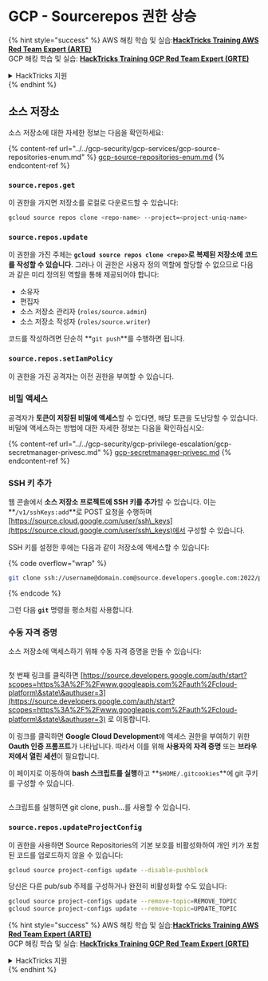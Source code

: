 # GCP - Sourcerepos 권한 상승

{% hint style="success" %}
AWS 해킹 학습 및 실습:<img src="/.gitbook/assets/image.png" alt="" data-size="line">[**HackTricks Training AWS Red Team Expert (ARTE)**](https://training.hacktricks.xyz/courses/arte)<img src="/.gitbook/assets/image.png" alt="" data-size="line">\
GCP 해킹 학습 및 실습: <img src="/.gitbook/assets/image (2).png" alt="" data-size="line">[**HackTricks Training GCP Red Team Expert (GRTE)**<img src="/.gitbook/assets/image (2).png" alt="" data-size="line">](https://training.hacktricks.xyz/courses/grte)

<details>

<summary>HackTricks 지원</summary>

* [**구독 요금제**](https://github.com/sponsors/carlospolop)를 확인하세요!
* 💬 [**Discord 그룹**](https://discord.gg/hRep4RUj7f) 또는 [**텔레그램 그룹**](https://t.me/peass)에 **참여**하거나 **트위터** 🐦 [**@hacktricks\_live**](https://twitter.com/hacktricks\_live)**를 팔로우**하세요.
* [**HackTricks**](https://github.com/carlospolop/hacktricks) 및 [**HackTricks Cloud**](https://github.com/carlospolop/hacktricks-cloud) github 저장소에 PR을 제출하여 해킹 요령을 공유하세요.

</details>
{% endhint %}

## 소스 저장소

소스 저장소에 대한 자세한 정보는 다음을 확인하세요:

{% content-ref url="../../gcp-security/gcp-services/gcp-source-repositories-enum.md" %}
[gcp-source-repositories-enum.md](../../gcp-security/gcp-services/gcp-source-repositories-enum.md)
{% endcontent-ref %}

### `source.repos.get`

이 권한을 가지면 저장소를 로컬로 다운로드할 수 있습니다:
```bash
gcloud source repos clone <repo-name> --project=<project-uniq-name>
```
### `source.repos.update`

이 권한을 가진 주체는 **`gcloud source repos clone <repo>`로 복제된 저장소에 코드를 작성할 수 있습니다**. 그러나 이 권한은 사용자 정의 역할에 할당할 수 없으므로 다음과 같은 미리 정의된 역할을 통해 제공되어야 합니다:

* 소유자
* 편집자
* 소스 저장소 관리자 (`roles/source.admin`)
* 소스 저장소 작성자 (`roles/source.writer`)

코드를 작성하려면 단순히 **`git push`**를 수행하면 됩니다.

### `source.repos.setIamPolicy`

이 권한을 가진 공격자는 이전 권한을 부여할 수 있습니다.

### 비밀 액세스

공격자가 **토큰이 저장된 비밀에 액세스**할 수 있다면, 해당 토큰을 도난당할 수 있습니다. 비밀에 액세스하는 방법에 대한 자세한 정보는 다음을 확인하십시오:

{% content-ref url="../../gcp-security/gcp-privilege-escalation/gcp-secretmanager-privesc.md" %}
[gcp-secretmanager-privesc.md](../../gcp-security/gcp-privilege-escalation/gcp-secretmanager-privesc.md)
{% endcontent-ref %}

### SSH 키 추가

웹 콘솔에서 **소스 저장소 프로젝트에 SSH 키를 추가**할 수 있습니다. 이는 **`/v1/sshKeys:add`**로 POST 요청을 수행하며 [https://source.cloud.google.com/user/ssh\_keys](https://source.cloud.google.com/user/ssh\_keys)에서 구성할 수 있습니다.

SSH 키를 설정한 후에는 다음과 같이 저장소에 액세스할 수 있습니다:

{% code overflow="wrap" %}
```bash
git clone ssh://username@domain.com@source.developers.google.com:2022/p/<proj-name>/r/<repo-name>
```
{% endcode %}

그런 다음 **`git`** 명령을 평소처럼 사용합니다.

### 수동 자격 증명

소스 저장소에 액세스하기 위해 수동 자격 증명을 만들 수 있습니다:

<figure><img src="../../../.gitbook/assets/image (135).png" alt=""><figcaption></figcaption></figure>

첫 번째 링크를 클릭하면 [https://source.developers.google.com/auth/start?scopes=https%3A%2F%2Fwww.googleapis.com%2Fauth%2Fcloud-platform\&state\&authuser=3](https://source.developers.google.com/auth/start?scopes=https%3A%2F%2Fwww.googleapis.com%2Fauth%2Fcloud-platform\&state\&authuser=3) 로 이동합니다.

이 링크를 클릭하면 **Google Cloud Development**에 액세스 권한을 부여하기 위한 **Oauth 인증 프롬프트**가 나타납니다. 따라서 이를 위해 **사용자의 자격 증명** 또는 **브라우저에서 열린 세션**이 필요합니다.

이 페이지로 이동하여 **bash 스크립트를 실행**하고 **`$HOME/.gitcookies`**에 git 쿠키를 구성할 수 있습니다.

<figure><img src="../../../.gitbook/assets/image (134).png" alt=""><figcaption></figcaption></figure>

스크립트를 실행하면 git clone, push...를 사용할 수 있습니다.

### `source.repos.updateProjectConfig`

이 권한을 사용하면 Source Repositories의 기본 보호를 비활성화하여 개인 키가 포함된 코드를 업로드하지 않을 수 있습니다:
```bash
gcloud source project-configs update --disable-pushblock
```
당신은 다른 pub/sub 주제를 구성하거나 완전히 비활성화할 수도 있습니다:
```bash
gcloud source project-configs update --remove-topic=REMOVE_TOPIC
gcloud source project-configs update --remove-topic=UPDATE_TOPIC
```
{% hint style="success" %}
AWS 해킹 학습 및 실습:<img src="/.gitbook/assets/image.png" alt="" data-size="line">[**HackTricks Training AWS Red Team Expert (ARTE)**](https://training.hacktricks.xyz/courses/arte)<img src="/.gitbook/assets/image.png" alt="" data-size="line">\
GCP 해킹 학습 및 실습: <img src="/.gitbook/assets/image (2).png" alt="" data-size="line">[**HackTricks Training GCP Red Team Expert (GRTE)**<img src="/.gitbook/assets/image (2).png" alt="" data-size="line">](https://training.hacktricks.xyz/courses/grte)

<details>

<summary>HackTricks 지원</summary>

* [**구독 요금제**](https://github.com/sponsors/carlospolop)를 확인하세요!
* 💬 [**Discord 그룹**](https://discord.gg/hRep4RUj7f) 또는 [**텔레그램 그룹**](https://t.me/peass)에 **참여**하거나 **트위터** 🐦 [**@hacktricks\_live**](https://twitter.com/hacktricks\_live)**를 팔로우**하세요.
* 해킹 팁을 공유하려면 [**HackTricks**](https://github.com/carlospolop/hacktricks) 및 [**HackTricks Cloud**](https://github.com/carlospolop/hacktricks-cloud) github 저장소에 PR을 제출하세요.

</details>
{% endhint %}
